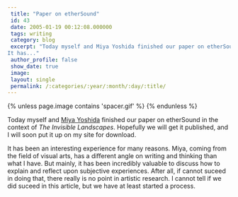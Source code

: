 ```yaml
---
 title: "Paper on etherSound"
 id: 43
 date: 2005-01-19 00:12:08.000000
 tags: writing
 category: blog
 excerpt: "Today myself and Miya Yoshida finished our paper on etherSound in the context of The Invisible Landscapes. Hopefully we will get it published, and I will soon put it up on my site for download.
It has..."
 author_profile: false
 show_date: true
 image: 
 layout: single
 permalink: /:categories/:year/:month/:day/:title/
---
```

{% unless page.image contains 'spacer.gif' %}
{% endunless %}

Today myself and <a href="http://www.flatness.net/">Miya Yoshida</a> finished our paper on etherSound in the context of <em>The Invisible Landscapes</em>. Hopefully we will get it published, and I will soon put it up on my site for download.


It has been an interesting experience for many reasons. Miya, coming from the field of visual arts, has a different angle on writing and thinking than what I have. But mainly, it has been incredibly valuable to discuss how to explain and reflect upon subjective experiences. After all, if cannot suceed in doing that, there really is no point in artistic research. I cannot tell if we did suceed in this article, but we have at least started a process.

